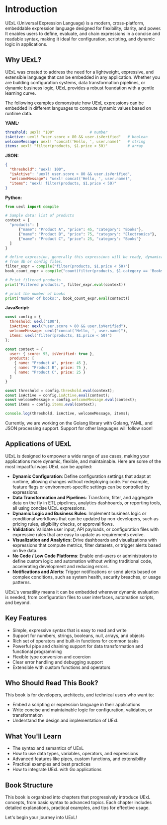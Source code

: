 # Introduction

UExL (Universal Expression Language) is a modern, cross-platform, embeddable expression language designed for flexibility, clarity, and power. It enables users to define, evaluate, and chain expressions in a concise and readable syntax, making it ideal for configuration, scripting, and dynamic logic in applications.

## Why UExL?

UExL was created to address the need for a lightweight, expressive, and extensible language that can be embedded in any application. Whether you are building configuration systems, data transformation pipelines, or dynamic business logic, UExL provides a robust foundation with a gentle learning curve.

The following examples demonstrate how UExL expressions can be embedded in different languages to compute dynamic values based on runtime data.

**YAML:**
```yaml
threshold: uexl! "100"                # number
isActive: uexl! "user.score > 80 && user.isVerified"   # boolean
welcomeMessage: uexl! "concat('Hello, ', user.name)"   # string
items: uexl! "filter(products, $1.price < 50)"         # array
```

**JSON:**
```json
{
  "threshold": "uexl! 100",
  "isActive": "uexl! user.score > 80 && user.isVerified",
  "welcomeMessage": "uexl! concat('Hello, ', user.name)",
  "items": "uexl! filter(products, $1.price < 50)"
}
```

**Python:**

```python
from uexl import compile

# Sample data: list of products
context = {
  "products": [
      {"name": "Product A", "price": 45, "category": "Books"},
      {"name": "Product B", "price": 75, "category": "Electronics"},
      {"name": "Product C", "price": 25, "category": "Books"}
  ]
}

# define expression, generally this expressions will be ready, dynamicallay
# from db or config files.
filter_expr = compile("filter(products, $1.price < 50)")
book_count_expr = compile("count(filter(products, $1.category == 'Books'))")

# Print filtered products
print("Filtered products:", filter_expr.eval(context))

# print the number of books
print("Number of books:", book_count_expr.eval(context))
```

**JavaScript:**

```javascript
const config = {
  threshold: uexl("100"),
  isActive: uexl("user.score > 80 && user.isVerified"),
  welcomeMessage: uexl("concat('Hello, ', user.name)"),
  items: uexl("filter(products, $1.price < 50)")
};

const context = {
  user: { score: 95, isVerified: true },
  products: [
    { name: "Product A", price: 45 },
    { name: "Product B", price: 75 },
    { name: "Product C", price: 25 }
  ]
}

const threshold = config.threshold.eval(context);
const isActive = config.isActive.eval(context);
const welcomeMessage = config.welcomeMessage.eval(context);
const items = config.items.eval(context);

console.log(threshold, isActive, welcomeMessage, items);
```
Currently, we are working on the Golang library with Golang, YAML, and JSON processing support. Support for other languages will follow soon!

## Applications of UExL

UExL is designed to empower a wide range of use cases, making your applications more dynamic, flexible, and maintainable. Here are some of the most impactful ways UExL can be applied:

- **Dynamic Configuration**: Define configuration settings that adapt at runtime, allowing changes without redeploying code. For example, feature flags or environment-specific settings can be controlled by expressions.
- **Data Transformation and Pipelines**: Transform, filter, and aggregate data on the fly in ETL pipelines, analytics dashboards, or reporting tools, all using concise UExL expressions.
- **Dynamic Logic and Business Rules**: Implement business logic or conditional workflows that can be updated by non-developers, such as pricing rules, eligibility checks, or approval flows.
- **Validation**: Validate user input, API payloads, or configuration files with expressive rules that are easy to update as requirements evolve.
- **Visualization and Analytics**: Drive dashboards and visualizations with expressions that compute metrics, filter datasets, or trigger alerts based on live data.
- **No Code / Low Code Platforms**: Enable end-users or administrators to define custom logic and automation without writing traditional code, accelerating development and reducing errors.
- **Notifications and Alerts**: Trigger notifications or send alerts based on complex conditions, such as system health, security breaches, or usage patterns.

UExL's versatility means it can be embedded wherever dynamic evaluation is needed, from configuration files to user interfaces, automation scripts, and beyond.

## Key Features
- Simple, expressive syntax that is easy to read and write
- Support for numbers, strings, booleans, null, arrays, and objects
- Rich set of operators and built-in functions for common tasks
- Powerful pipe and chaining support for data transformation and functional programming
- Flexible type conversion and coercion
- Clear error handling and debugging support
- Extensible with custom functions and operators

## Who Should Read This Book?
This book is for developers, architects, and technical users who want to:
- Embed a scripting or expression language in their applications
- Write concise and maintainable logic for configuration, validation, or transformation
- Understand the design and implementation of UExL

## What You'll Learn
- The syntax and semantics of UExL
- How to use data types, variables, operators, and expressions
- Advanced features like pipes, custom functions, and extensibility
- Practical examples and best practices
- How to integrate UExL with Go applications

## Book Structure
This book is organized into chapters that progressively introduce UExL concepts, from basic syntax to advanced topics. Each chapter includes detailed explanations, practical examples, and tips for effective usage.

Let's begin your journey into UExL!
